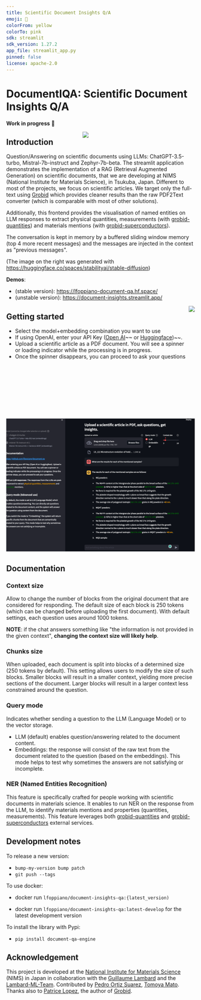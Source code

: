 ```yaml
---
title: Scientific Document Insights Q/A
emoji: 📝
colorFrom: yellow
colorTo: pink
sdk: streamlit
sdk_version: 1.27.2
app_file: streamlit_app.py
pinned: false
license: apache-2.0
---
```


# DocumentIQA: Scientific Document Insights Q/A

**Work in progress** :construction_worker: 

<img src="https://github.com/lfoppiano/document-qa/assets/15426/f0a04a86-96b3-406e-8303-904b93f00015" width=300 align="right" />

## Introduction

Question/Answering on scientific documents using LLMs: ChatGPT-3.5-turbo, Mistral-7b-instruct and Zephyr-7b-beta.
The streamlit application demonstrates the implementation of a RAG (Retrieval Augmented Generation) on scientific documents, that we are developing at NIMS (National Institute for Materials Science), in Tsukuba, Japan.
Different to most of the projects, we focus on scientific articles. 
We target only the full-text using [Grobid](https://github.com/kermitt2/grobid) which provides cleaner results than the raw PDF2Text converter (which is comparable with most of other solutions).

Additionally, this frontend provides the visualisation of named entities on LLM responses to extract <span stype="color:yellow">physical quantities, measurements</span> (with [grobid-quantities](https://github.com/kermitt2/grobid-quantities)) and <span stype="color:blue">materials</span> mentions (with [grobid-superconductors](https://github.com/lfoppiano/grobid-superconductors)).

The conversation is kept in memory by a buffered sliding window memory (top 4 more recent messages) and the messages are injected in the context as "previous messages".   

(The image on the right was generated with https://huggingface.co/spaces/stabilityai/stable-diffusion)

**Demos**: 
 - (stable version): https://lfoppiano-document-qa.hf.space/
 - (unstable version): https://document-insights.streamlit.app/



[<img src="https://img.youtube.com/vi/M4UaYs5WKGs/hqdefault.jpg" height="300" align="right" 
/>](https://www.youtube.com/embed/M4UaYs5WKGs)

## Getting started

- Select the model+embedding combination you want to use 
- If using OpenAI, enter your API Key ([Open AI](https://platform.openai.com/account/api-keys)~~ or [Huggingface](https://huggingface.co/docs/hub/security-tokens))~~. 
- Upload a scientific article as a PDF document. You will see a spinner or loading indicator while the processing is in progress. 
- Once the spinner disappears, you can proceed to ask your questions

 ![screenshot2.png](docs%2Fimages%2Fscreenshot2.png)

## Documentation

### Context size
Allow to change the number of blocks from the original document that are considered for responding. 
The default size of each block is 250 tokens (which can be changed before uploading the first document). 
With default settings, each question uses around 1000 tokens.

**NOTE**: if the chat answers something like "the information is not provided in the given context", **changing the context size will likely help**. 

### Chunks size
When uploaded, each document is split into blocks of a determined size (250 tokens by default). 
This setting allows users to modify the size of such blocks. 
Smaller blocks will result in a smaller context, yielding more precise sections of the document. 
Larger blocks will result in a larger context less constrained around the question.

### Query mode
Indicates whether sending a question to the LLM (Language Model) or to the vector storage. 
 - LLM (default) enables question/answering related to the document content.
 - Embeddings: the response will consist of the raw text from the document related to the question (based on the embeddings). This mode helps to test why sometimes the answers are not satisfying or incomplete.

### NER (Named Entities Recognition)

This feature is specifically crafted for people working with scientific documents in materials science. 
It enables to run NER on the response from the LLM, to identify materials mentions and properties (quantities, measurements).
This feature leverages both [grobid-quantities](https://github.com/kermitt2/grobid-quanities) and [grobid-superconductors](https://github.com/lfoppiano/grobid-superconductors) external services. 


## Development notes

To release a new version: 

- `bump-my-version bump patch` 
- `git push --tags`

To use docker: 

- docker run `lfoppiano/document-insights-qa:{latest_version)`

- docker run `lfoppiano/document-insights-qa:latest-develop` for the latest development version 

To install the library with Pypi: 

- `pip install document-qa-engine` 


## Acknowledgement 

This project is developed at the [National Institute for Materials Science](https://www.nims.go.jp) (NIMS) in Japan in collaboration with the [Guillaume Lambard](https://github.com/GLambard) and the [Lambard-ML-Team](https://github.com/Lambard-ML-Team).
Contributed by [Pedro Ortiz Suarez](https://github.com/pjox), [Tomoya Mato](https://github.com/t29mato). 
Thanks also to [Patrice Lopez](https://www.science-miner.com), the author of [Grobid](https://github.com/kermitt2/grobid).





